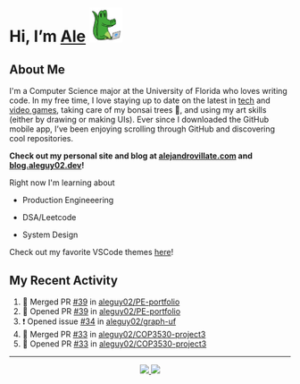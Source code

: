 <!---
Credit to @wei and @AlexanderWangY for inspiration
--->

<p>
  <h1>
    Hi, I’m <a href="https://github.com/aleguy02">Ale</a>
    <img src="public/images/gator.png" width="60">
  </h1>
<p/>

<h2>About Me</h2>

I'm a Computer Science major at the University of Florida who loves writing code.
In my free time, I love staying up to date on the latest in <a href="https://techcrunch.com/" target="_blank">tech</a> 
and <a href="https://www.youtube.com/c/SkillUp" target="_blank">video games</a>, 
taking care of my bonsai trees 🌱, 
and using my art skills (either by drawing or making UIs).
Ever since I downloaded the GitHub mobile app, I’ve been enjoying scrolling through GitHub and discovering cool repositories.

**Check out my personal site and blog at [alejandrovillate.com](https://alejandrovillate.com) and [blog.aleguy02.dev](https://blog.aleguy02.dev)!**


Right now I'm learning about
- Production Engineeering
- DSA/Leetcode
- System Design

  <!--- TODO: add button to follow profile here --->

Check out my favorite VSCode themes <a href="https://github.com/aleguy02/aleguy02/tree/main/config-files/VS%20Code/themes">here</a>!

<h2>My Recent Activity</h2>

<!--START_SECTION:activity-->
1. 🎉 Merged PR [#39](https://github.com/aleguy02/PE-portfolio/pull/39) in [aleguy02/PE-portfolio](https://github.com/aleguy02/PE-portfolio)
2. 💪 Opened PR [#39](https://github.com/aleguy02/PE-portfolio/pull/39) in [aleguy02/PE-portfolio](https://github.com/aleguy02/PE-portfolio)
3. ❗ Opened issue [#34](https://github.com/aleguy02/graph-uf/issues/34) in [aleguy02/graph-uf](https://github.com/aleguy02/graph-uf)
4. 🎉 Merged PR [#33](https://github.com/aleguy02/COP3530-project3/pull/33) in [aleguy02/COP3530-project3](https://github.com/aleguy02/COP3530-project3)
5. 💪 Opened PR [#33](https://github.com/aleguy02/COP3530-project3/pull/33) in [aleguy02/COP3530-project3](https://github.com/aleguy02/COP3530-project3)
<!--END_SECTION:activity-->


-----
<p align="center">
  <a href="https://github.com/aleguy02">
    <img src="https://img.shields.io/badge/github-@aleguy02-211F1F?logo=github&logoColor=white&style=flat-square" />
  </a>
  <a href="https://www.linkedin.com/in/alejandrovillate1/">
    <img src="https://img.shields.io/badge/linkedin-Alejandro_Villate-0072B1?logo=linkedin&style=flat-square" />
  </a>
</p>
